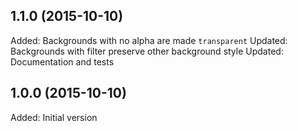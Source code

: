 ## 1.1.0 (2015-10-10)

Added: Backgrounds with no alpha are made `transparent`
Updated: Backgrounds with filter preserve other background style 
Updated: Documentation and tests

## 1.0.0 (2015-10-10)

Added: Initial version
